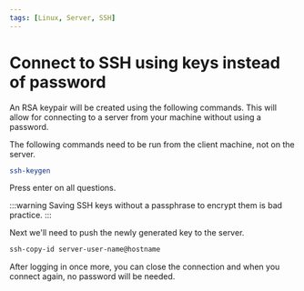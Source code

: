 ```yaml
---
tags: [Linux, Server, SSH]
---
```


# Connect to SSH using keys instead of password

An RSA keypair will be created using the following commands. This will allow for connecting to a server from your machine without using a password.

The following commands need to be run from the client machine, not on the server.

```bash
ssh-keygen
```

Press enter on all questions. 

:::warning
Saving SSH keys without a passphrase to encrypt them is bad practice.
:::

Next we'll need to push the newly generated key to the server.

```bash
ssh-copy-id server-user-name@hostname
```

After logging in once more, you can close the connection and when you connect again, no password will be needed.
